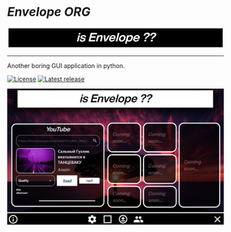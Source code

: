 # _Envelope ORG_

![Logo ENVELOPE OMG WHAT A FUCK](.assets/github_logo.jpg)

---

Another boring GUI application in python.

[![License](https://img.shields.io/badge/GNU-white?style=for-the-badge&logo=andela&logoColor=white&label=License&labelColor=222)](./LICENSE)
[![Latest release](https://img.shields.io/github/v/release/AlexSSID/Envelope-ORG?label=Release&style=for-the-badge&logo=github&logoColor=white&labelColor=222)](https://github.com/AlexSSID/Envelope-ORG/releases/latest)


![alt-text-1](.assets/menu_logo_2.jpg "title-1")

